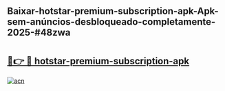 ## Baixar-hotstar-premium-subscription-apk-Apk-sem-anúncios-desbloqueado-completamente-2025-#48zwa

# <h2><a href="https://ainizakaria.my?title=hotstar-premium-subscription-apk&ref=22M">🔗👉 🔴 hotstar-premium-subscription-apk</a></h2>

[![acn](https://github.com/user-attachments/assets/0f9c940e-d8b0-45ae-aac7-cd30a18b3e1c)](https://ainizakaria.my?title=hotstar-premium-subscription-apk&ref=22M)

